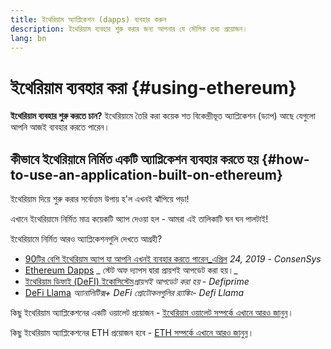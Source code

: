 ```yaml
---
title: ইথেরিয়াম অ্যাপ্লিকেশন (dapps) ব্যবহার করুন
description: ইথেরিয়াম ব্যবহার শুরু করার জন্য আপনার যে মৌলিক তথ্য প্রয়োজন।
lang: bn
---
```


# ইথেরিয়াম ব্যবহার করা {#using-ethereum}

<FeaturedText>

**ইথেরিয়াম ব্যবহার শুরু করতে চান?** ইথেরিয়ামে তৈরি করা কয়েক শত বিকেন্দ্রীভূত অ্যাপ্লিকেশন (ড্যাপ) আছে যেগুলো আপনি আজই ব্যবহার করতে পারেন।

</FeaturedText>

## কীভাবে ইথেরিয়ামে নির্মিত একটি অ্যাপ্লিকেশন ব্যবহার করতে হয় {#how-to-use-an-application-built-on-ethereum}

ইথেরিয়াম দিয়ে শুরু করার সর্বোত্তম উপায় হ'ল এখনই ঝাঁপিয়ে পড়া!

এখানে ইথেরিয়ামে নির্মিত মাত্র কয়েকটি অ্যাপ দেওয়া হল - আমরা এই তালিকাটি ঘন ঘন পালটাই!

<RandomAppList />

ইথেরিয়ামে নির্মিত আরও অ্যাপ্লিকেশনগুলি দেখতে আগ্রহী?

- [90টির বেশি ইথেরিয়াম অ্যাপ যা আপনি এখনই ব্যবহার করতে পারেন_এপ্রিল](https://media.consensys.net/40-ethereum-apps-you-can-use-right-now-d643333769f7) _24, 2019 - ConsenSys_
- [Ethereum Dapps](https://www.stateofthedapps.com/rankings/platform/ethereum) _ স্টেট অফ দ্যাপস দ্বারা প্রায়শই আপডেট করা হয়।_
- [ইথেরিয়াম ডিফাই (DeFI) ইকোসিস্টেম](https://defiprime.com/ethereum)_প্রায়শই আপডেট করা হয় - Defiprime_
- [DeFi Llama](https://defillama.com/) _অ্যানালিটিক্স+ DeFi প্রোটোকলগুলির র‍্যাঙ্কিং- Defi Llama_

কিছু ইথেরিয়াম অ্যাপ্লিকেশনের একটি ওয়ালেট প্রয়োজন - [ইথেরিয়াম ওয়ালেট সম্পর্কে এখানে আরও জানুন](/wallets/)।

কিছু ইথেরিয়াম অ্যাপ্লিকেশনের ETH প্রয়োজন হবে - [ETH সম্পর্কে এখানে আরও জানুন](/eth/)।
